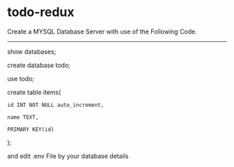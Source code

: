 # todo-redux
Create a MYSQL Database Server with use of the Following Code.

------------------------------------------------------

show databases;

create database todo;

use todo;

create table items(

	id INT NOT NULL auto_increment,
  
    name TEXT,
    
    PRIMARY KEY(id)
    
);

and edit  .env File by your database details
